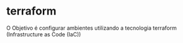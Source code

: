 # terraform

O Objetivo é configurar ambientes utilizando a tecnologia terraform (Infrastructure as Code (IaC))